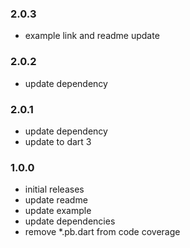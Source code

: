 ### 2.0.3
- example link and readme update

### 2.0.2
- update dependency

### 2.0.1
- update dependency
- update to dart 3

### 1.0.0
- initial releases
- update readme
- update example
- update dependencies
- remove *.pb.dart from code coverage
